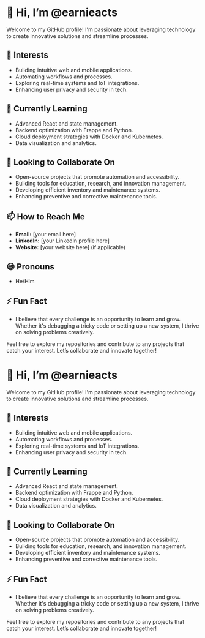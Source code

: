 # 👋 Hi, I’m @earnieacts

Welcome to my GitHub profile! I'm passionate about leveraging technology to create innovative solutions and streamline processes.

## 👀 Interests
- Building intuitive web and mobile applications.
- Automating workflows and processes.
- Exploring real-time systems and IoT integrations.
- Enhancing user privacy and security in tech.

## 🌱 Currently Learning
- Advanced React and state management.
- Backend optimization with Frappe and Python.
- Cloud deployment strategies with Docker and Kubernetes.
- Data visualization and analytics.

## 💞️ Looking to Collaborate On
- Open-source projects that promote automation and accessibility.
- Building tools for education, research, and innovation management.
- Developing efficient inventory and maintenance systems.
- Enhancing preventive and corrective maintenance tools.

## 📫 How to Reach Me
- **Email:** [your email here]
- **LinkedIn:** [your LinkedIn profile here]
- **Website:** [your website here] (if applicable)

## 😄 Pronouns
- He/Him

## ⚡ Fun Fact
- I believe that every challenge is an opportunity to learn and grow. Whether it's debugging a tricky code or setting up a new system, I thrive on solving problems creatively.

Feel free to explore my repositories and contribute to any projects that catch your interest. Let’s collaborate and innovate together!
# 👋 Hi, I’m @earnieacts

Welcome to my GitHub profile! I'm passionate about leveraging technology to create innovative solutions and streamline processes.

## 👀 Interests
- Building intuitive web and mobile applications.
- Automating workflows and processes.
- Exploring real-time systems and IoT integrations.
- Enhancing user privacy and security in tech.

## 🌱 Currently Learning
- Advanced React and state management.
- Backend optimization with Frappe and Python.
- Cloud deployment strategies with Docker and Kubernetes.
- Data visualization and analytics.

## 💞️ Looking to Collaborate On
- Open-source projects that promote automation and accessibility.
- Building tools for education, research, and innovation management.
- Developing efficient inventory and maintenance systems.
- Enhancing preventive and corrective maintenance tools.

## ⚡ Fun Fact
- I believe that every challenge is an opportunity to learn and grow. Whether it's debugging a tricky code or setting up a new system, I thrive on solving problems creatively.

Feel free to explore my repositories and contribute to any projects that catch your interest. Let’s collaborate and innovate together!
